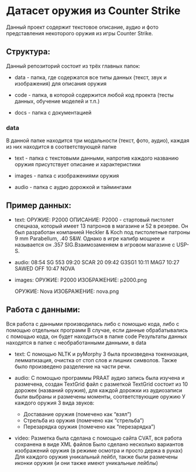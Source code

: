 # Датасет оружия из Counter Strike

Данный проект содержит текстовое описание, аудио и фото представления некоторого оружия из игры Counter Strike.

## Структура:

Данный репозиторий состоит из трёх главных папок:

- data - папка, где содержатся все типы данных (текст, звук и изображения) для описания оружия

- code - папка, в которой содержится любой код проекта (тесты данных, обучение моделей и т.п.)

- docs - папка с документацией

### data
В данной папке находится три модальности (текст, фото, аудио), каждая из них находится в соответствующей папке  
- text - папка с текстовыми данными, напротив каждого названию оружия присутствует описание и характеристики
- images - папка с изображениями оружия

- audio - папка с аудио дорожкой и таймингами  

## Пример данных: 
- text:
    ОРУЖИЕ: P2000
    ОПИСАНИЕ: P2000 - стартовый пистолет спецназа, который имеет 13 патронов в магазине и 52 в резерве. Он был разработан компанией Heckler & Koch под пистолетные патроны 9 mm Parabellum, .40 S&W. Однако в игре калибр мощнее и называется он .357 SIG.Взаимозаменяем в игровом магазине с USP-S.  
    
- audio:
    08:54 SG 553
    09:20 SCAR 20
    09:42 G3SG1
    10:11 MAG7
    10:27 SAWED OFF
    10:47 NOVA
    
- images:
    ОРУЖИЕ: P2000
    ИЗОБРАЖЕНИЕ: p2000.png
    
    ОРУЖИЕ: Nova
    ИЗОБРАЖЕНИЕ: nova.png
    
## Работа с данными:
Вся работа с данными производилась либо с помощью кода, либо с помощью отдельных программ
В случае, если данные обрабатывались с помощью кода, он будет находиться в папке code
Результаты данных находятся в папке с необработанными данными, в data
- text:
    С помощью NLTK и pyMorphy 3 была произведена токенизация, лемматизация, очистка от стоп слов и лишних символов. Также было произведено разделение на части речи.
    
- audio:
    С помощью программы PRAAT аудио запись была изучена и размечена, создан
    TextGrid файл с разметкой
    TextGrid состоит из 10 дорожек (названий оружия), для каждой дорожки из аудиозаписи были выбраны и размечены моменты, соответствующие оружию 
    У каждого оружия 3 вида звуков:
    - Доставание оружия (помечено как “взял”)
    - Стрельба из оружия (помечено как “стрельба”)
    - Перезарядка оружия (помечено как “перезарядка”)
- video:
    Разметка была сделана с помощью сайта CVAT, вся работа сохранена в виде XML файлов
    Было сделано несколько вариантов изображений оружия (в режиме осмотра и просто держа в руках)
    Для каждого оружия уникальный лейбл, также были размечены иконки оружия (и они также имеют уникальные лейблы)



